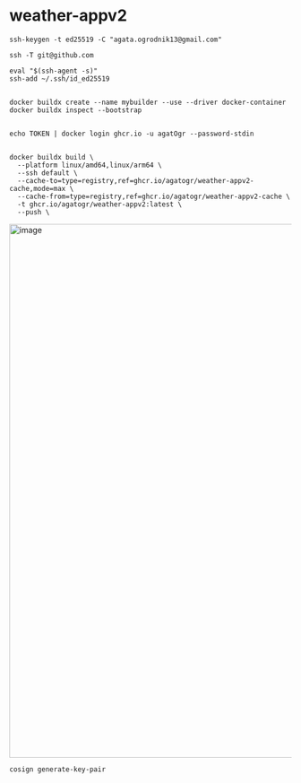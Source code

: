 # weather-appv2


```
ssh-keygen -t ed25519 -C "agata.ogrodnik13@gmail.com"
```

```
ssh -T git@github.com
```


```
eval "$(ssh-agent -s)"
ssh-add ~/.ssh/id_ed25519

```

```

docker buildx create --name mybuilder --use --driver docker-container
docker buildx inspect --bootstrap


```


```
echo TOKEN | docker login ghcr.io -u agatOgr --password-stdin


```

```
docker buildx build \
  --platform linux/amd64,linux/arm64 \
  --ssh default \
  --cache-to=type=registry,ref=ghcr.io/agatogr/weather-appv2-cache,mode=max \
  --cache-from=type=registry,ref=ghcr.io/agatogr/weather-appv2-cache \
  -t ghcr.io/agatogr/weather-appv2:latest \
  --push \

```
<img width="952" alt="image" src="https://github.com/user-attachments/assets/0a06c335-bd9e-42a9-ab7c-d495a33f2f3f" />


```
cosign generate-key-pair
```

